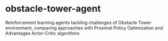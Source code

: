 # obstacle-tower-agent
Reinforcement learning agents tackling challenges of Obstacle Tower environment, comparing approaches with Proximal Policy Optimization and Advantages Actor-Critic algorithms

